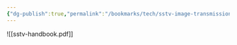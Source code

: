 ```yaml
---
{"dg-publish":true,"permalink":"/bookmarks/tech/sstv-image-transmission/","tags":["hacker"]}
---
```



![[sstv-handbook.pdf]]
